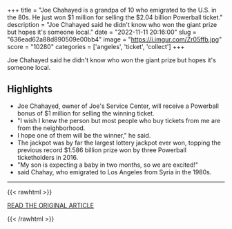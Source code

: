 +++
title = "Joe Chahayed is a grandpa of 10 who emigrated to the U.S. in the 80s. He just won $1 million for selling the $2.04 billion Powerball ticket."
description = "Joe Chahayed said he didn't know who won the giant prize but hopes it's someone local."
date = "2022-11-11 20:16:00"
slug = "636ead62a88d890509e00bb4"
image = "https://i.imgur.com/Zr05ffb.jpg"
score = "10280"
categories = ['angeles', 'ticket', 'collect']
+++

Joe Chahayed said he didn't know who won the giant prize but hopes it's someone local.

## Highlights

- Joe Chahayed, owner of Joe's Service Center, will receive a Powerball bonus of $1 million for selling the winning ticket.
- "I wish I knew the person but most people who buy tickets from me are from the neighborhood.
- I hope one of them will be the winner," he said.
- The jackpot was by far the largest lottery jackpot ever won, topping the previous record $1.586 billion prize won by three Powerball ticketholders in 2016.
- "My son is expecting a baby in two months, so we are excited!"
- said Chahay, who emigrated to Los Angeles from Syria in the 1980s.

---

{{< rawhtml >}}
  <p class="article-category">
    <a target="_blank" href="https://www.cbsnews.com/news/powerball-winning-ticket-sold-altadena-california-joes-service-center-joe-chahayed/">READ THE ORIGINAL ARTICLE</a>
  </p>
{{< /rawhtml >}}
